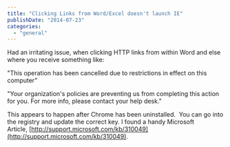 ```yaml
---
title: "Clicking Links from Word/Excel doesn't launch IE"
publishDate: "2014-07-23"
categories: 
  - "general"
---
```


Had an irritating issue, when clicking HTTP links from within Word and else where you receive something like:

"This operation has been cancelled due to restrictions in effect on this computer"

"Your organization's policies are preventing us from completing this action for you. For more info, please contact your help desk."

This appears to happen after Chrome has been uninstalled.  You can go into the registry and update the correct key. I found a handy Microsoft Article, [http://support.microsoft.com/kb/310049](http://support.microsoft.com/kb/310049).
